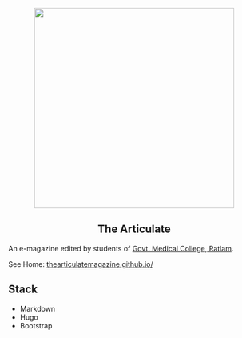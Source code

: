 <p align="center">
<img src="https://raw.githubusercontent.com/thearticulatemagazine/vol1/main/static/images/logo.svg" width=400/>
</p>

<h2 align="center">The Articulate</h2>

An e-magazine edited by students of [Govt. Medical College, Ratlam](http://www.gmcratlam.org/).

See Home: [thearticulatemagazine.github.io/](https://thearticulatemagazine.github.io/vol1/)

## Stack

- Markdown
- Hugo
- Bootstrap
